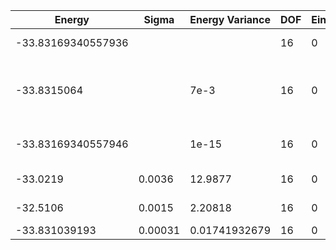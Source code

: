 | Energy             | Sigma   | Energy Variance | DOF | Einf | Method                                                  | Reference |
|--------------------|---------|-----------------|-----|------|---------------------------------------------------------|-----------|
| -33.83169340557936 |         |                 | 16  | 0    | Exact diagonalization                                   | [code](https://github.com/varbench/methods/blob/main/scripts/J1J2/square_16_P_0.5/ed_netket.sh) |
| -33.8315064        |         | 7e-3            | 16  | 0    | VQE + symm. circuit (64 pars., exact grad, statevector) | [code](https://github.com/varbench/methods/blob/main/scripts/J1J2/square_16_P_0.5/vqe.sh) |
| -33.83169340557946 |         | 1e-15           | 16  | 0    | DMRG (bond dimension = 256)                             | [code](https://github.com/varbench/methods/blob/main/scripts/J1J2/square_16_P_0.5/dmrg.sh) |
| -33.0219           | 0.0036  | 12.9877         | 16  | 0    | RBM (alpha = 1)                                         | [code](https://github.com/varbench/methods/blob/main/scripts/J1J2/square_16_P_0.5/vmc_rbm.sh) |
| -32.5106           | 0.0015  | 2.20818         | 16  | 0    | Jastrow baseline                                        | [code](https://github.com/varbench/methods/blob/main/scripts/J1J2/square_16_P_0.5/vmc_jastrow.sh) |
| -33.831039193      | 0.00031 | 0.01741932679   | 16  | 0    | ClebschTree                                             | [paper](https://journals.aps.org/prb/abstract/10.1103/PhysRevB.104.045123) |
